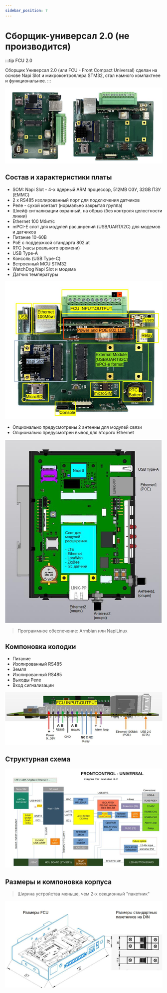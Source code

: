 ```yaml
---
sidebar_position: 7
---
```


# Сборщик-универсал 2.0 (не производится)

:::tip FCU 2.0

Сборщик Универсал 2.0 (или FCU - Front Compact Universal) сделан на основе Napi Slot и микроконтроллера STM32, стал намного компактнее и функциональнее.
:::

![Плата Сборщика-универсал FCU 2.0](img/fcu-plate.jpg)

## Состав и характеристики платы

- SOM: Napi Slot - 4-х ядерный ARM процессор, 512MB ОЗУ, 32GB ПЗУ (EMMC)
- 2 х RS485 изолированный порт для подключения датчиков
- Реле - сухой контакт (нормально закрытая группа)
- Шлейф сигнализации охранный, на обрыв (без контроля целостности линии)
- Ethernet 100 Мбит/с
- mPCI-E слот для модулей расширений (USB/UART/I2C) для модемов и датчиков
- Питание 10-60В
- PoE с поддержкой стандарта 802.at
- RTC (часы реального времени)
- USB Type-A
- Консоль (USB Type-C)
- Встроенный MCU STM32
- WatchDog Napi Slot и модема
- Датчик температуры

![Модули расширений FCU](img/fcu-modules.jpg)

- Опционально предусмотрены 2 антенны для модулей связи
- Опционально предусмотрен вывод для второго Ethernet

![Схема соединений FCU](img/fcu-scheme-2.jpg)

>Программное обеспечение: Armbian или NapiLinux


## Компоновка колодки

- Питание
- Изолированный RS485
- Земля
- Изолированный RS485
- Выходы Реле
- Вход сигнализации

![Компоновка колодки FCU](img/fcuinput.jpg)

## Структурная схема

![Структурная схема FCU](img/fcu-scheme.jpg)

## Размеры и компоновка корпуса

>Ширина устройства меньше, чем 2-х секционный "пакетник"


![Размеры корпуса FCU](img/case-dim.jpg)

